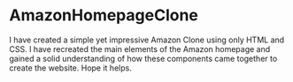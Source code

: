 # AmazonHomepageClone
I have created a simple yet impressive Amazon Clone using only HTML and CSS. I have recreated the main elements of the Amazon homepage and gained a solid understanding of how these components came together to create the website. Hope it helps.
